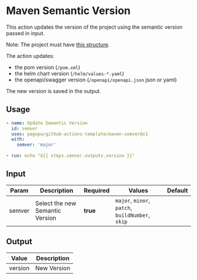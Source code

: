 # Maven Semantic Version
This action updates the version of the project using the semantic version passed in input. 

Note: The project must have [this structure](https://github.com/pagopa/template-java-spring-microservice).

The action updates:
- the pom version (`/pom.xml`)
- the helm chart version (`/helm/values-*.yaml`)
- the openapi/swagger version (`/openapi/openapi.json` json or yaml)

The new version is saved in the output.

## Usage

``` yaml
- name: Update Semantic Version
  id: semver
  uses: pagopa/github-actions-template/maven-semver@v1
  with:
    semver: 'major'
      
- run: echo "${{ steps.semver.outputs.version }}"
```

## Input

| Param  | Description                     | Required | Values                                           | Default |
|--------|---------------------------------|----------|--------------------------------------------------|---------|
| semver | Select the new Semantic Version | **true** | `major`, `minor`, `patch`, `buildNumber`, `skip` |         |

## Output
| Value   | Description |
|---------|-------------|
| version | New Version |
